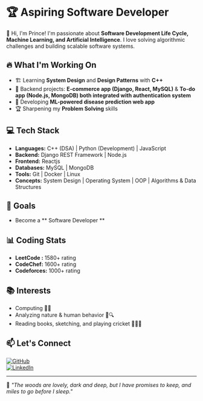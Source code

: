 # 🏆 Aspiring Software Developer

👋 Hi, I'm Prince! I'm passionate about **Software Development Life Cycle, Machine Learning, and Artificial Intelligence**. I love solving algorithmic challenges and building scalable software systems.  

## 🔥 What I'm Working On  
- 🏗 Learning **System Design** and **Design Patterns**   with **C++**
- 🚀 Backend projects: **E-commerce app (Django, React, MySQL)** & **To-do app (Node.js, MongoDB) both integrated with authentication system**  
- 🧠 Developing **ML-powered disease prediction web app**  
- 🏆 Sharpening my **Problem Solving** skills  

## 💻 Tech Stack  
- **Languages:** C++ (DSA) | Python (Development) | JavaScript  
- **Backend:** Django REST Framework | Node.js
- **Frontend:** Reactjs 
- **Databases:** MySQL | MongoDB  
- **Tools:** Git | Docker | Linux  
- **Concepts:** System Design | Operating System | OOP | Algorithms & Data Structures  

## 🚀 Goals  
- Become a ** Software  Developer **

## 📊 Coding Stats  
- **LeetCode :** 1580+ rating
- **CodeChef:** 1600+ rating  
- **Codeforces:** 1000+ rating 

## 📚 Interests  
- Computing 🧑‍💻  
- Analyzing nature & human behavior 🌿🔍  
- Reading books, sketching, and playing cricket 🎨📖🏏  

## 📫 Let's Connect  
[![GitHub](https://img.shields.io/badge/GitHub-Profile-black?style=for-the-badge&logo=github)](https://github.com/priincce)  
[![LinkedIn](https://img.shields.io/badge/LinkedIn-Connect-blue?style=for-the-badge&logo=linkedin)](https://www.linkedin.com/in/priince-kumar/)  

---
🔹 *"The woods are lovely, dark and deep, but I have promises to keep, and miles to go before I sleep."*  

    

 
